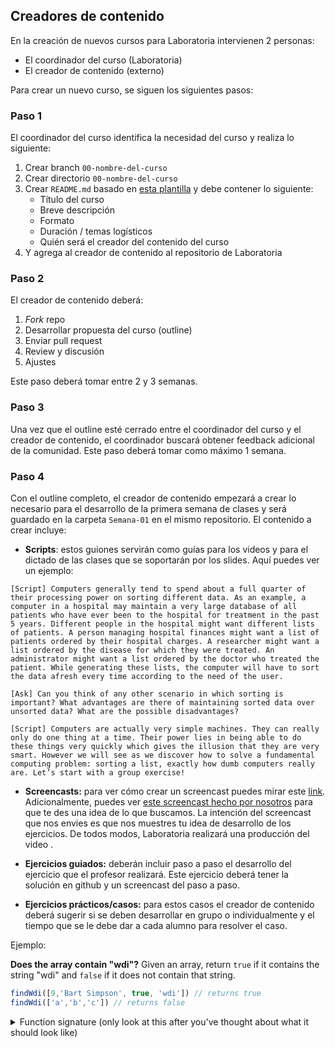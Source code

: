 ## Creadores de contenido

En la creación de nuevos cursos para Laboratoria intervienen 2 personas:

- El coordinador del curso (Laboratoria)
- El creador de contenido (externo)

Para crear un nuevo curso, se siguen los siguientes pasos:

### Paso 1

El coordinador del curso identifica la necesidad del curso y realiza lo siguiente:

1. Crear branch `00-nombre-del-curso`
2. Crear directorio `00-nombre-del-curso`
3. Crear `README.md` basado en [esta plantilla](#) y debe contener lo siguiente:
	* Título del curso
	* Breve descripción
	* Formato
	* Duración / temas logísticos 
	* Quién será el creador del contenido del curso
4. Y agrega al creador de contenido al repositorio de Laboratoria


### Paso 2

El creador de contenido deberá:

1. _Fork_ repo
2. Desarrollar propuesta del curso (outline) 
3. Enviar pull request
4. Review y discusión
5. Ajustes

Este paso deberá tomar entre 2 y 3 semanas. 


### Paso 3 

Una vez que el outline esté cerrado entre el coordinador del curso y el creador de contenido, el coordinador buscará obtener feedback adicional de la comunidad. Este paso deberá tomar como máximo 1 semana.


### Paso 4 

Con el outline completo, el creador de contenido empezará a crear lo necesario para el desarrollo de la primera semana de clases y será guardado en la carpeta `Semana-01` en el mismo repositorio. El contenido a crear incluye:

* **Scripts**: estos guiones servirán como guías para los videos y para el dictado de las clases que se soportarán por los slides. Aquí puedes ver un ejemplo:

~~~
[Script] Computers generally tend to spend about a full quarter of their processing power on sorting different data. As an example, a computer in a hospital may maintain a very large database of all patients who have ever been to the hospital for treatment in the past 5 years. Different people in the hospital might want different lists of patients. A person managing hospital finances might want a list of patients ordered by their hospital charges. A researcher might want a list ordered by the disease for which they were treated. An administrator might want a list ordered by the doctor who treated the patient. While generating these lists, the computer will have to sort the data afresh every time according to the need of the user.

[Ask] Can you think of any other scenario in which sorting is important? What advantages are there of maintaining sorted data over unsorted data? What are the possible disadvantages?

[Script] Computers are actually very simple machines. They can really only do one thing at a time. Their power lies in being able to do these things very quickly which gives the illusion that they are very smart. However we will see as we discover how to solve a fundamental computing problem: sorting a list, exactly how dumb computers really are. Let’s start with a group exercise!
~~~

* **Screencasts:** para ver cómo crear un screencast puedes mirar este [link](https://learn.onemonth.com/how-to-record-your-screen-and-make-a-video-tutorial-c6d37e78cf18). Adicionalmente, puedes ver [este screencast hecho por nosotros](https://laboratoria.wistia.com/medias/tstcuensp9) para que te des una idea de lo que buscamos. La intención del screencast que nos envies es que nos muestres tu idea de desarrollo de los ejercicios. De todos modos, Laboratoria realizará una producción del video . 

* **Ejercicios guiados:** deberán incluir paso a paso el desarrollo del ejercicio que el profesor realizará. Este ejercicio deberá tener la solución en github y un screencast del paso a paso.




* **Ejercicios prácticos/casos:** para estos casos el creador de contenido deberá sugerir si se deben desarrollar en grupo o individualmente y el tiempo que se le debe dar a cada alumno para resolver el caso.

Ejemplo:

**Does the array contain "wdi"?**
Given an array, return `true` if it contains the string "wdi" and `false` if it does not contain that string.

```javascript
findWdi([9,'Bart Simpson', true, 'wdi']) // returns true
findWdi(['a','b','c']) // returns false
```

<details>
<summary>Function signature (only look at this after you've thought about what it should look like)</summary>

```javascript

	function findWdi(arr){
		// TODO: Place your code here
	}

```




* **Quizzes:** son necesarios para probar el conocimiento de las estudiantes luego de ver las clases en video. Deben ser creados en google form e incluir el link en el repo.


Ejemplo: 

| # | Tipo | Tópico           
| - | ----- | -----
| 01 | video | ¿Qué son variables?
| 02 | video | Recibe información del usuario utilizando `prompt()` y guarda los datos en variables
| 03 | video | Nombrando variables
| 04 | reto | Crea nuevas variables y modifica su valor
| 05 | video | Valores y tipos de datos
| 06 | quiz | Prueba tu conocimiento



### Paso 5 

1. Enviar pull request
2. Review y discusión: esta revisión está a cargo del coordinador del curso.

### Paso 6 

Una vez cerrada la primera semana de contenido, esta pasa a los encargados de producir el material.

El creador de contenido vuelve al paso 4 para crear el material de las siguientes semanas.


### Paso 7 

1. El coordinador del curso aprueba el contenido de la primera semana y hace **Merge to master**

